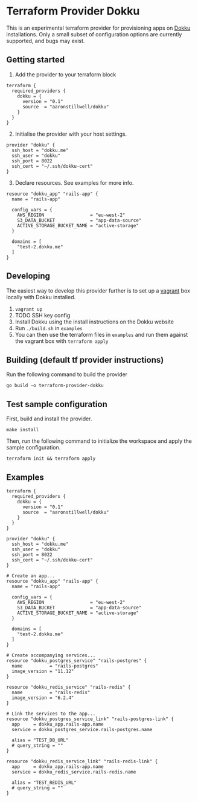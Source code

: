 # Terraform Provider Dokku

This is an experimental terraform provider for provisioning apps on [Dokku](https://dokku.com/) installations. Only a small subset of configuration options are currently supported, and bugs may exist.

## Getting started

1. Add the provider to your terraform block

```
terraform {
  required_providers {
    dokku = {
      version = "0.1"
      source  = "aaronstillwell/dokku"
    }
  }
}
```

2. Initialise the provider with your host settings. 
```
provider "dokku" {
  ssh_host = "dokku.me"
  ssh_user = "dokku"
  ssh_port = 8022
  ssh_cert = "~/.ssh/dokku-cert"
}
```

3. Declare resources. See examples for more info.

```
resource "dokku_app" "rails-app" {
  name = "rails-app"

  config_vars = {
    AWS_REGION                 = "eu-west-2"
    S3_DATA_BUCKET             = "app-data-source"
    ACTIVE_STORAGE_BUCKET_NAME = "active-storage"
  }

  domains = [
    "test-2.dokku.me"
  ]
}
```

## Developing

The easiest way to develop this provider further is to set up a [vagrant](https://www.vagrantup.com/) box locally with Dokku installed. 

1. `vagrant up`
2. TODO SSH key config
3. Install Dokku using the install instructions on the Dokku website
4. Run `./build.sh` in `examples`
5. You can then use the terraform files in `examples` and run them against the vagrant box with `terraform apply`

## Building (default tf provider instructions)

Run the following command to build the provider

```shell
go build -o terraform-provider-dokku
```

## Test sample configuration

First, build and install the provider.

```shell
make install
```

Then, run the following command to initialize the workspace and apply the sample configuration.

```shell
terraform init && terraform apply
```

## Examples

```
terraform {
  required_providers {
    dokku = {
      version = "0.1"
      source  = "aaronstillwell/dokku"
    }
  }
}

provider "dokku" {
  ssh_host = "dokku.me"
  ssh_user = "dokku"
  ssh_port = 8022
  ssh_cert = "~/.ssh/dokku-cert"
}

# Create an app...
resource "dokku_app" "rails-app" {
  name = "rails-app"

  config_vars = {
    AWS_REGION                 = "eu-west-2"
    S3_DATA_BUCKET             = "app-data-source"
    ACTIVE_STORAGE_BUCKET_NAME = "active-storage"
  }

  domains = [
    "test-2.dokku.me"
  ]
}

# Create accompanying services...
resource "dokku_postgres_service" "rails-postgres" {
  name          = "rails-postgres"
  image_version = "11.12"
}

resource "dokku_redis_service" "rails-redis" {
  name          = "rails-redis"
  image_version = "6.2.4"
}

# Link the services to the app...
resource "dokku_postgres_service_link" "rails-postgres-link" {
  app     = dokku_app.rails-app.name
  service = dokku_postgres_service.rails-postgres.name

  alias = "TEST_DB_URL"
  # query_string = ""
}

resource "dokku_redis_service_link" "rails-redis-link" {
  app     = dokku_app.rails-app.name
  service = dokku_redis_service.rails-redis.name

  alias = "TEST_REDIS_URL"
  # query_string = ""
}
```
